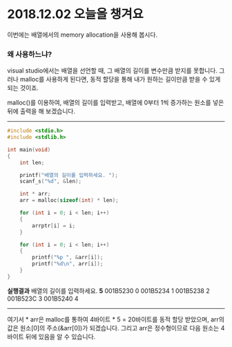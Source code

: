 # 2018.12.02 오늘을 챙겨요
이번에는 배열에서의 memory allocation을 사용해 봅시다.

### 왜 사용하느냐?
visual studio에서는 배열을 선언할 때, 그 배열의 길이를 변수만큼 받지를 못합니다.
그러나 malloc를 사용하게 된다면, 동적 할당을 통해 내가 원하는 길이만큼 받을 수 있게 되는 것이죠.

malloc()를 이용하여, 배열의 길이를 입력받고, 배열에 0부터 1씩 증가하는 원소를 넣은 뒤에 출력을 해 보겠습니다.

---
```C
#include <stdio.h>
#include <stdlib.h>

int main(void)
{
	int len;

	printf("배열의 길이를 입력하세요. ");
	scanf_s("%d", &len);

	int * arr;
	arr = malloc(sizeof(int) * len);

	for (int i = 0; i < len; i++)
	{
		arrptr[i] = i;
	}

	for (int i = 0; i < len; i++)
	{
		printf("%p ", &arr[i]);
		printf("%d\n", arr[i]);
	}
}
```
**실행결과**
배열의 길이를 입력하세요. **5**
001B5230 0
001B5234 1
001B5238 2
001B523C 3
001B5240 4

---

여기서 * arr은 malloc를 통하여 4바이트 * 5 = 20바이트를 동적 할당 받았으며, arr의 값은 원소[0]의 주소(&arr[0])가 되겠습니다. 그리고 arr은 정수형이므로 다음 원소는 4바이트 뒤에 있음을 알 수 있습니다.
